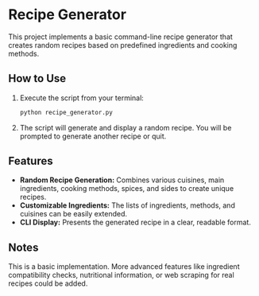 # Recipe Generator

This project implements a basic command-line recipe generator that creates random recipes based on predefined ingredients and cooking methods.

## How to Use

1.  Execute the script from your terminal:
    ```bash
    python recipe_generator.py
    ```
2.  The script will generate and display a random recipe. You will be prompted to generate another recipe or quit.

## Features

-   **Random Recipe Generation:** Combines various cuisines, main ingredients, cooking methods, spices, and sides to create unique recipes.
-   **Customizable Ingredients:** The lists of ingredients, methods, and cuisines can be easily extended.
-   **CLI Display:** Presents the generated recipe in a clear, readable format.

## Notes

This is a basic implementation. More advanced features like ingredient compatibility checks, nutritional information, or web scraping for real recipes could be added.